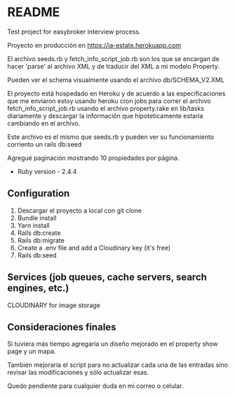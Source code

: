 # README

Test project for easybroker interview process.

Proyecto en producción en https://ia-estate.herokuapp.com

El archivo seeds.rb y fetch_info_script_job.rb son los que se encargan de hacer 'parse' al archivo XML y de traducir del XML a mi modelo Property. 

Pueden ver el schema visualmente usando el archivo db/SCHEMA_V2.XML

El proyecto está hospedado en Heroku y de acuerdo a las especificaciones que me enviaron estoy usando heroku cron jobs para correr el archivo fetch_info_script_job.rb usando el archivo property.rake en lib/tasks diariamente y descargar la información que hipoteticamente estaría cambiando en el archivo. 

Este archivo es el mismo que seeds.rb y pueden ver su funcionamiento corriento un rails db:seed

Agregué paginación mostrando 10 propiedades por página. 

* Ruby version - 2.4.4
  
##  Configuration

1. Descargar el proyecto a local con git clone
2. Bundle install
3. Yarn install
4. Rails db:create
5. Rails db:migrate
6. Create a .env file and add a Cloudinary key  (it's free)
7. Rails db:seed

##  Services (job queues, cache servers, search engines, etc.)

CLOUDINARY for image storage


## Consideraciones finales

Si tuviera más tiempo agregaría un diseño mejorado en el property show page y un mapa.

También mejoraría el script para no actualizar cada una de las entradas sino revisar las modificaciones y sólo actualizar esas.

Quedo pendiente para cualquier duda en mi correo o celular. 

